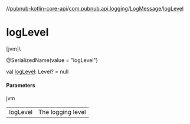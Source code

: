 //[pubnub-kotlin-core-api](../../../index.md)/[com.pubnub.api.logging](../index.md)/[LogMessage](index.md)/[logLevel](log-level.md)

# logLevel

[jvm]\

@SerializedName(value = &quot;logLevel&quot;)

val [logLevel](log-level.md): Level? = null

#### Parameters

jvm

| | |
|---|---|
| logLevel | The logging level |
